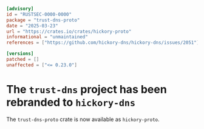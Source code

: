 ```toml
[advisory]
id = "RUSTSEC-0000-0000"
package = "trust-dns-proto"
date = "2025-03-23"
url = "https://crates.io/crates/hickory-proto"
informational = "unmaintained"
references = ["https://github.com/hickory-dns/hickory-dns/issues/2051"]

[versions]
patched = []
unaffected = ["<= 0.23.0"]
```

# The `trust-dns` project has been rebranded to `hickory-dns`

The `trust-dns-proto` crate is now available as `hickory-proto`.
